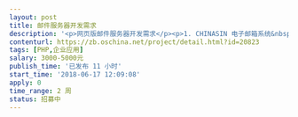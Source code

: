 ```yaml
---                
layout: post       
title: 邮件服务器开发需求           
description: '<p>网页版邮件服务器开发需求</p><p>1. CHINASIN 电子邮箱系统&nbsp;&nbsp;为网页版本及中英文两个版本。</p><p>本邮件服务器也可以称为：企业邮箱系统。</p><p>2. 网站用户注册账户，发送邮箱注册验证码到用户邮箱。</p><p>3. 电子邮箱注册用户，忘计密码，找回密码发送验证码到用户手机。发送至这些国家：新加坡、马来西亚、文莱、印尼、泰国、孟加拿、印度、韩国、日本、菲律宾、中国、香港、澳门、台湾、澳大利亚、新西兰、加拿大、美国、澳洲、越南、老挝、柬埔寨、缅甸、印度尼西亚、东帝汶、巴基斯坦、土耳其、英国等等。本公司会提供短信对接口说明文档。</p><p>4. 在电子邮箱注册用户账户中展示出用户注册时，所用的手机号码。此手机号码可更换或修改此手机号的码绑定功能。在管理邮件系统后台展示出用户对应的手机号码。如用户更换或修改也相应的自动更换。</p><p>5. 邮箱系统的结构功能与雅虎邮箱相似。是表示用户注册/登陆邮箱账户及找回密码等页面与雅虎邮箱页面相似。其他登陆后的页面及功能配制由乙方邮箱系统及市面上常用的邮箱系统项目功能相同。</p><p>6. 在用户登陆邮箱页面中的图片由管理邮件后台中设置位置上传此图片，多次上传该图片及在登陆页面中更换，上传超过两张以上或多张时，让所上传的图片动画形式展示。点击该图片时，设置进入该地址的某个网站页面浏览。</p><p>7. 此邮件系统确定要安装在 windows 型的云服务器上。对于本邮件系统需提供相应的端口与网站对接的文档等。</p><p>Copyright @ www.chinasin.com.sg All rights Reserved</p><p>有不明之处，加我QQ:188427243 查询</p>'     
contenturl: https://zb.oschina.net/project/detail.html?id=20823      
tags: [PHP,企业应用]            
salary: 3000-5000元          
publish_time: '已发布 11 小时'         
start_time: '2018-06-17 12:09:08'           
apply: 0                   
time_range: 2 周              
status: 招募中                  
---                 
```

